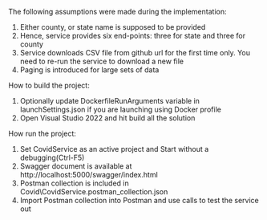 The following assumptions were made during the implementation:
1. Either county, or state name is supposed to be provided
2. Hence, service provides six end-points: three for state and three for county
3. Service downloads CSV file from github url for the first time only. You need to re-run the service to download a new file
4. Paging is introduced for large sets of data

How to build the project:
1. Optionally update DockerfileRunArguments variable in launchSettings.json if you are launching using Docker profile
2. Open Visual Studio 2022 and hit build all the solution

How run the project:
1. Set CovidService as an active project and Start without a debugging(Ctrl-F5)
2. Swagger document is available at http://localhost:5000/swagger/index.html
3. Postman collection is included in Covid\CovidService.postman_collection.json
4. Import Postman collection into Postman and use calls to test the service out